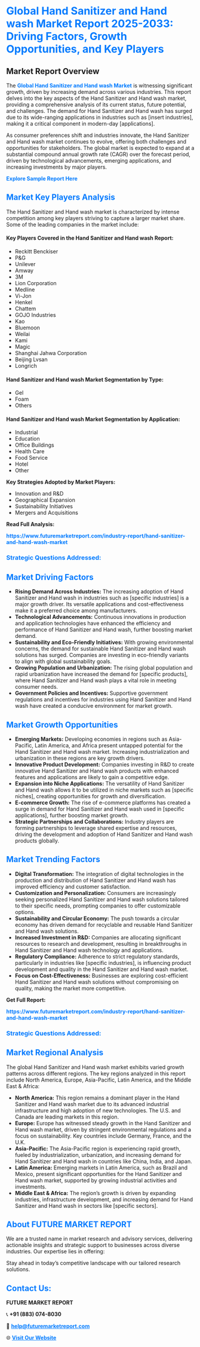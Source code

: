 <h1 style="color: #007BFF;">Global Hand Sanitizer and Hand wash Market Report 2025-2033: Driving Factors, Growth Opportunities, and Key Players</h1>

<section id="overview">
<h2>Market Report Overview</h2>
<p>The <a href="https://www.futuremarketreport.com/industry-report/hand-sanitizer-and-hand-wash-market" style="color: #007BFF; text-decoration: none;"><strong>Global Hand Sanitizer and Hand wash Market</strong></a> is witnessing significant growth, driven by increasing demand across various industries. This report delves into the key aspects of the Hand Sanitizer and Hand wash market, providing a comprehensive analysis of its current status, future potential, and challenges. The demand for Hand Sanitizer and Hand wash has surged due to its wide-ranging applications in industries such as [insert industries], making it a critical component in modern-day [applications].</p>
<p>As consumer preferences shift and industries innovate, the Hand Sanitizer and Hand wash market continues to evolve, offering both challenges and opportunities for stakeholders. The global market is expected to expand at a substantial compound annual growth rate (CAGR) over the forecast period, driven by technological advancements, emerging applications, and increasing investments by major players.</p>
</section>

<section id="overview">
<p><a href="https://www.futuremarketreport.com/request-sample/reportId=59448" style="color: #007BFF; text-decoration: none;"><strong>Explore Sample Report Here</strong></a></p>
</section>

<section id="key-players">
<h2 style="color: #007BFF;">Market Key Players Analysis</h2>
<p>The Hand Sanitizer and Hand wash market is characterized by intense competition among key players striving to capture a larger market share. Some of the leading companies in the market include:</p>
<h4>Key Players Covered in the Hand Sanitizer and Hand wash Report:</h4>
<ul><li>Reckitt Benckiser</li><li>P&amp;G</li><li>Unilever</li><li>Amway</li><li>3M</li><li>Lion Corporation</li><li>Medline</li><li>Vi-Jon</li><li>Henkel</li><li>Chattem</li><li>GOJO Industries</li><li>Kao</li><li>Bluemoon</li><li>Weilai</li><li>Kami</li><li>Magic</li><li>Shanghai Jahwa Corporation</li><li>Beijing Lvsan</li><li>Longrich</li></ul>
<h4>Hand Sanitizer and Hand wash Market Segmentation by Type:</h4>
<ul><li>Gel</li><li>Foam</li><li>Others</li></ul>

<h4>Hand Sanitizer and Hand wash Market Segmentation by Application:</h4>
<ul><li>Industrial</li><li>Education</li><li>Office Buildings</li><li>Health Care</li><li>Food Service</li><li>Hotel</li><li>Other</li></ul>
<p><strong>Key Strategies Adopted by Market Players:</strong></p>
<ul>
<li>Innovation and R&D</li>
<li>Geographical Expansion</li>
<li>Sustainability Initiatives</li>
<li>Mergers and Acquisitions</li>
</ul>
</section>

<section>
<p><strong>Read Full Analysis: </strong></p><a href="https://www.futuremarketreport.com/industry-report/hand-sanitizer-and-hand-wash-market" style="color: #007BFF; text-decoration: none;"><strong>https://www.futuremarketreport.com/industry-report/hand-sanitizer-and-hand-wash-market</strong></a>
<h3 style="color: #007BFF;">Strategic Questions Addressed:</h3>
</section>

<section id="driving-factors">
<h2 style="color: #007BFF;">Market Driving Factors</h2>
<ul>
<li><strong>Rising Demand Across Industries:</strong> The increasing adoption of Hand Sanitizer and Hand wash in industries such as [specific industries] is a major growth driver. Its versatile applications and cost-effectiveness make it a preferred choice among manufacturers.</li>
<li><strong>Technological Advancements:</strong> Continuous innovations in production and application technologies have enhanced the efficiency and performance of Hand Sanitizer and Hand wash, further boosting market demand.</li>
<li><strong>Sustainability and Eco-Friendly Initiatives:</strong> With growing environmental concerns, the demand for sustainable Hand Sanitizer and Hand wash solutions has surged. Companies are investing in eco-friendly variants to align with global sustainability goals.</li>
<li><strong>Growing Population and Urbanization:</strong> The rising global population and rapid urbanization have increased the demand for [specific products], where Hand Sanitizer and Hand wash plays a vital role in meeting consumer needs.</li>
<li><strong>Government Policies and Incentives:</strong> Supportive government regulations and incentives for industries using Hand Sanitizer and Hand wash have created a conducive environment for market growth.</li>
</ul>
</section>

<section id="growth-opportunities">
<h2 style="color: #007BFF;">Market Growth Opportunities</h2>
<ul>
<li><strong>Emerging Markets:</strong> Developing economies in regions such as Asia-Pacific, Latin America, and Africa present untapped potential for the Hand Sanitizer and Hand wash market. Increasing industrialization and urbanization in these regions are key growth drivers.</li>
<li><strong>Innovative Product Development:</strong> Companies investing in R&D to create innovative Hand Sanitizer and Hand wash products with enhanced features and applications are likely to gain a competitive edge.</li>
<li><strong>Expansion into Niche Applications:</strong> The versatility of Hand Sanitizer and Hand wash allows it to be utilized in niche markets such as [specific niches], creating opportunities for growth and diversification.</li>
<li><strong>E-commerce Growth:</strong> The rise of e-commerce platforms has created a surge in demand for Hand Sanitizer and Hand wash used in [specific applications], further boosting market growth.</li>
<li><strong>Strategic Partnerships and Collaborations:</strong> Industry players are forming partnerships to leverage shared expertise and resources, driving the development and adoption of Hand Sanitizer and Hand wash products globally.</li>
</ul>
</section>

<section id="trending-factors">
<h2 style="color: #007BFF;">Market Trending Factors</h2>
<ul>
<li><strong>Digital Transformation:</strong> The integration of digital technologies in the production and distribution of Hand Sanitizer and Hand wash has improved efficiency and customer satisfaction.</li>
<li><strong>Customization and Personalization:</strong> Consumers are increasingly seeking personalized Hand Sanitizer and Hand wash solutions tailored to their specific needs, prompting companies to offer customizable options.</li>
<li><strong>Sustainability and Circular Economy:</strong> The push towards a circular economy has driven demand for recyclable and reusable Hand Sanitizer and Hand wash solutions.</li>
<li><strong>Increased Investment in R&D:</strong> Companies are allocating significant resources to research and development, resulting in breakthroughs in Hand Sanitizer and Hand wash technology and applications.</li>
<li><strong>Regulatory Compliance:</strong> Adherence to strict regulatory standards, particularly in industries like [specific industries], is influencing product development and quality in the Hand Sanitizer and Hand wash market.</li>
<li><strong>Focus on Cost-Effectiveness:</strong> Businesses are exploring cost-efficient Hand Sanitizer and Hand wash solutions without compromising on quality, making the market more competitive.</li>
</ul>
</section>

<section>
<p><strong>Get Full Report: </strong></p><a href="https://www.futuremarketreport.com/industry-report/hand-sanitizer-and-hand-wash-market" style="color: #007BFF; text-decoration: none;"><strong>https://www.futuremarketreport.com/industry-report/hand-sanitizer-and-hand-wash-market</strong></a>
<h3 style="color: #007BFF;">Strategic Questions Addressed:</h3>
</section>


<section id="regional-analysis">
<h2 style="color: #007BFF;">Market Regional Analysis</h2>
<p>The global Hand Sanitizer and Hand wash market exhibits varied growth patterns across different regions. The key regions analyzed in this report include North America, Europe, Asia-Pacific, Latin America, and the Middle East & Africa:</p>
<ul>
<li><strong>North America:</strong> This region remains a dominant player in the Hand Sanitizer and Hand wash market due to its advanced industrial infrastructure and high adoption of new technologies. The U.S. and Canada are leading markets in this region.</li>
<li><strong>Europe:</strong> Europe has witnessed steady growth in the Hand Sanitizer and Hand wash market, driven by stringent environmental regulations and a focus on sustainability. Key countries include Germany, France, and the U.K.</li>
<li><strong>Asia-Pacific:</strong> The Asia-Pacific region is experiencing rapid growth, fueled by industrialization, urbanization, and increasing demand for Hand Sanitizer and Hand wash in countries like China, India, and Japan.</li>
<li><strong>Latin America:</strong> Emerging markets in Latin America, such as Brazil and Mexico, present significant opportunities for the Hand Sanitizer and Hand wash market, supported by growing industrial activities and investments.</li>
<li><strong>Middle East & Africa:</strong> The region’s growth is driven by expanding industries, infrastructure development, and increasing demand for Hand Sanitizer and Hand wash in sectors like [specific sectors].</li>
</ul>
</section>

<footer>
<h2 style="color: #007BFF;">About FUTURE MARKET REPORT</h2>
<p>We are a trusted name in market research and advisory services, delivering actionable insights and strategic support to businesses across diverse industries. Our expertise lies in offering:</p>

<p>Stay ahead in today’s competitive landscape with our tailored research solutions.</p>

<h2 style="color: #007BFF;">Contact Us:</h2>
<p><strong>FUTURE MARKET REPORT</strong></p>
<p>📞 <strong>+91 (883) 074-8030</strong></p>
<p>📧 <strong><a href="mailto:help@futuremarketreport.com" style="color: #007BFF;">help@futuremarketreport.com</a></strong></p>
<p>🌐 <strong><a href="https://www.futuremarketreport.com/" style="color: #007BFF;">Visit Our Website</a></strong></p>
</footer>